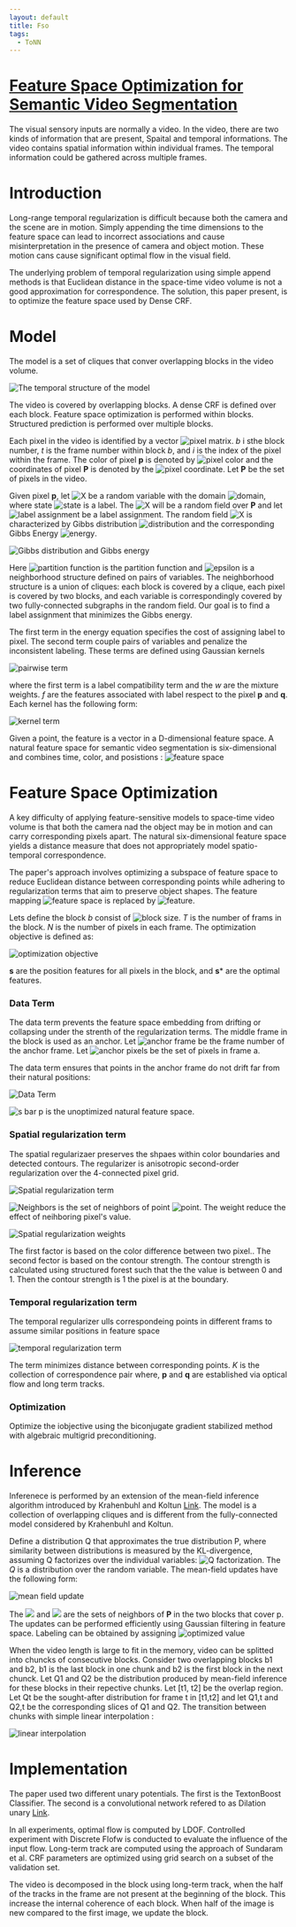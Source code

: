 ```yaml
---
layout: default
title: Fso
tags:
  - ToNN
---
```

# [Feature Space Optimization for Semantic Video Segmentation](http://vladlen.info/papers/FSO.pdf)

The visual sensory inputs are normally a video. In the video, there are two kinds of information that are present, Spaital and temporal informations. The video contains spatial information within individual frames. The temporal information could be gathered across multiple frames.

# Introduction

Long-range temporal regularization is difficult because both the camera and the scene are in motion. Simply appending the time dimensions to the feature space can lead to incorrect associations and cause misinterpretation in the presence of camera and object motion. These motion cans cause significant optimal flow in the visual field. 

The underlying problem of temporal regularization using simple append methods is that Euclidean distance in the space-time video volume is not a good approximation for correspondence. The solution, this paper present, is to optimize the feature space used by Dense CRF.

# Model

The model is a set of cliques that conver overlapping blocks in the video volume. 

![The temporal structure of the model](/assets/images/ToNN/FSO/FSO_temporal_structure.PNG)

The video is covered by overlapping blocks. A dense CRF is defined over each block. Feature space optimization is performed within blocks. Structured prediction is performed over multiple blocks.

Each pixel in the video is identified by a vector ![pixel matrix](https://latex.codecogs.com/svg.image?\mathbf{p}&space;=&space;(b,t,i)&space;\in&space;\mathbb{R}^3). *b* i sthe block number, *t* is the frame number within block *b*, and *i* is the index of the pixel within the frame. The color of pixel **p** is denoted by ![pixel color](https://latex.codecogs.com/svg.image?\mathbf{I_p}\in\mathbb{R}^3) and the coordinates of pixel **P** is denoted by the ![pixel coordinate](https://latex.codecogs.com/svg.image?\mathbf{\bar{s}_p}\in\mathbb{R}^2). Let **P** be the set of pixels in the video.

Given pixel **p**, let ![X](https://latex.codecogs.com/svg.image?X_{\mathbf{p}}) be a random variable with the domain ![domain](https://latex.codecogs.com/svg.image?\mathcal{L}=\{l_{1},\cdots,l_{L}\}), where state ![state](https://latex.codecogs.com/svg.image?l_{i}) is a label. The ![X](https://latex.codecogs.com/svg.image?\mathcal{X}) will be a random field over **P** and let ![label assignment](https://latex.codecogs.com/svg.image?\mathbf{x}:\mathbf{P}\to\mathcal{L}) be a label assignment. The random field ![X](https://latex.codecogs.com/svg.image?\mathcal{X}) is characterized by Gibbs distribution ![distribution](https://latex.codecogs.com/svg.image?P\mathbf{(x|P)}) and the corresponding Gibbs Energy ![energy](https://latex.codecogs.com/svg.image?E\mathbf{(x|P)}).

![Gibbs distribution and Gibbs energy](/assets/images/ToNN/FSO/Gibbs_distribution_Gibbs_energy.PNG)

Here ![partition function](https://latex.codecogs.com/svg.image?Z\mathbf{(P)}=\sum_{x}\exp(-E\mathbf{(x|P)})) is the partition function and ![epsilon](https://latex.codecogs.com/svg.image?\mathcal{E}) is a neighborhood structure defined on pairs of variables. The neighborhood structure is a union of cliques: each block is covered by a clique, each pixel is covered by two blocks, and each variable is correspondingly covered by two fully-connected subgraphs in the random field. Our goal is to find a label assignment that minimizes the Gibbs energy.

The first term in the energy equation specifies the cost of assigning label to pixel. The second term couple pairs of variables and penalize the inconsistent labeling. These terms are defined using Gaussian kernels

![pairwise term](/assets/images/ToNN/FSO/pairwise_term.PNG)

where the first term is a label compatibility term and the *w* are the mixture weights. *f* are the features associated with label respect to the pixel **p** and **q**. Each kernel has the following form:

![kernel term](/assets/images/ToNN/FSO/kernel_term.PNG)

Given a point, the feature is a vector in a D-dimensional feature space. A natural feature space for semantic video segmentation is six-dimensional and combines time, color, and posistions : ![feature space](https://latex.codecogs.com/svg.image?\mathbf{f_p}\in(t_\mathbf{p},\mathbf{I_p},\mathbf{\bar{s}_p}))

# Feature Space Optimization

A key difficulty of applying feature-sensitive models to space-time video volume is that both the camera nad the object may be in motion and can carry corresponding pixels apart. The natural six-dimensional feature space yields a distance measure that does not appropriately model spatio-temporal correspondence.

The paper's approach involves optimizing a subspace of feature space to reduce Euclidean distance between corresponding points while adhering to regularization terms that aim to preserve object shapes. The feature mapping ![feature space](https://latex.codecogs.com/svg.image?\mathbf{f_p}\in(t_\mathbf{p},\mathbf{I_p},\mathbf{\bar{s}_p})) is replaced by ![feature](https://latex.codecogs.com/svg.image?\mathbf{f_p}\in(t_\mathbf{p},\mathbf{I_p},\mathbf{s_p})).

Lets define the block *b* consist of ![block size](https://latex.codecogs.com/svg.image?T\times&space;N). *T* is the number of frams in the block. *N* is the number of pixels in each frame. The optimization objective is defined as:

![optimization objective](/assets/images/ToNN/FSO/optimization_objective.PNG)

**s** are the position features for all pixels in the block, and **s*** are the optimal features.

### Data Term

The data term prevents the feature space embedding from drifting or collapsing under the strenth of the regularization terms. The middle frame in the block is used as an anchor. Let ![anchor frame](https://latex.codecogs.com/svg.image?a=\left\lfloor&space;T/2\right\rfloor) be the frame number of the anchor frame.  Let ![anchor pixels](https://latex.codecogs.com/svg.image?P^{a}) be the set of pixels in frame a.

The data term ensures that points in the anchor frame do not drift far from their natural positions:

![Data Term](/assets/images/ToNN/FSO/data_term.PNG)

![s bar p](https://latex.codecogs.com/svg.image?\mathbf{\bar{s}}_p) is the unoptimized natural feature space.

### Spatial regularization term

The spatial regularizaer preserves the shpaes within color boundaries and detected contours. The regularizer is anisotropic second-order regularization over the 4-connected pixel grid.

![Spatial regularization term](/assets/images/ToNN/FSO/Spatial_regularization_term.PNG)

![Neighbors](https://latex.codecogs.com/svg.image?\mathcal{N}_i) is the set of neighbors of point ![point](https://latex.codecogs.com/svg.image?(b,t,i)). The weight reduce the effect of neihboring pixel's value.

![Spatial regularization weights](/assets/images/ToNN/FSO/spatial_regularization_weight.PNG)

The first factor is based on the color difference between two pixel.. The second fector is based on the contour strength. The contour strength is calculated using structured forest such that the the value is between 0 and 1. Then the contour strength is 1 the pixel is at the boundary.

### Temporal regularization term

The temporal regularizer ulls correspondeing points in different frams to assume similar positions in feature space

![temporal regularization term](/assets/images/ToNN/FSO/temporal_regularization_term.PNG)

The term minimizes distance between corresponding points. *K* is the collection of correspondence pair where, **p** and **q** are established via optical flow and long term tracks.

### Optimization

Optimize the iobjective using the biconjugate gradient stabilized method with algebraic multigrid preconditioning.

# Inference

Inferenece is performed by an extension of the mean-field inference algorithm introduced by Krahenbuhl and Koltun [Link](https://arxiv.org/pdf/1210.5644.pdf). The model is a collection of overlapping cliques and is different from the fully-connected model considered by Krahenbuhl and Koltun.

Define a distribution Q that approximates the true distribution P, where similarity between distributions is measured by the KL-divergence, assuming Q factorizes over the individual variables: ![Q factorization](https://latex.codecogs.com/svg.image?Q(\mathbf{x})=\prod_{\mathbf{x}}{Q_{\mathbf{p}}(x_\mathbf{p})}). The *Q* is a distribution over the random variable. The mean-field updates have the following form:

![mean field update](/assets/images/ToNN/FSO/mean_field_update.PNG)

The ![](https://latex.codecogs.com/svg.image?\mathcal{N}_{p}^{1}) and ![](https://latex.codecogs.com/svg.image?\mathcal{N}_{p}^{1}) are the sets of neighbors of **P** in the two blocks that cover p. The updates can be performed efficiently using Gaussian filtering in feature space. Labeling can be obtained by assigning ![optimized value](https://latex.codecogs.com/svg.image?x_{\mathbf{p}}^{*}=\arg\max_{l}{Q_{\mathbf{p}}(l)})

When the video length is large to fit in the memory, video can be splitted into chuncks of consecutive blocks. Consider two overlapping blocks b1 and b2, b1 is the last block in one chunk and b2 is the first block in the next chunck. Let Q1 and Q2 be the distribution produced by mean-field inference for these blocks in their repective chunks. Let [t1, t2] be the overlap region. Let Qt be the sought-after distribution for frame t in [t1,t2] and let Q1,t and Q2,t be the corresponding slices of Q1 and Q2. The transition between chunks with simple linear interpolation :

![linear interpolation](/assets/images/ToNN/FSO/linear_interpolation.PNG)

# Implementation

The paper used two different unary potentials. The first is the TextonBoost Classifier. The second is a convolutional network refered to as Dilation unary [Link](https://arxiv.org/pdf/1511.07122.pdf).

In all experiments, optimal flow is computed by LDOF. Controlled experiment with Discrete Flofw is conducted to evaluate the influence of the input flow. Long-term track are computed using the approach of Sundaram et al. CRF parameters are optimized using grid search on a subset of the validation set.

The video is decomposed in the block using long-term track, when the half of the tracks in the frame are not present at the beginning of the block. This increase the internal coherence of each block. When half of the image is new compared to the first image, we update the block.
